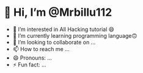 # 👋 Hi, I’m @Mrbillu112
- 👀 I’m interested in All Hacking tutorial 😄
- 🌱 I’m currently learning programming language🙃
- 💞️ I’m looking to collaborate on ...
- 📫 How to reach me ...
- 😄 Pronouns: ...
- ⚡ Fun fact: ...

<!---
Mrbillu112/Mrbillu112 is a ✨ special ✨ repository because its `README.md` (this file) appears on your GitHub profile.
You can click the Preview link to take a look at your changes.
--->
